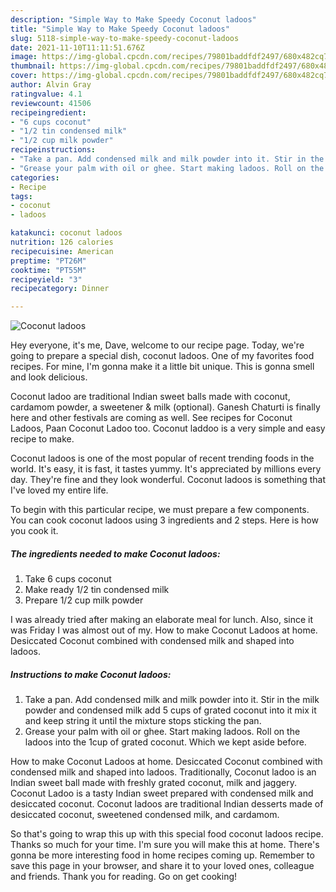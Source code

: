 ```yaml
---
description: "Simple Way to Make Speedy Coconut ladoos"
title: "Simple Way to Make Speedy Coconut ladoos"
slug: 5118-simple-way-to-make-speedy-coconut-ladoos
date: 2021-11-10T11:11:51.676Z
image: https://img-global.cpcdn.com/recipes/79801baddfdf2497/680x482cq70/coconut-ladoos-recipe-main-photo.jpg
thumbnail: https://img-global.cpcdn.com/recipes/79801baddfdf2497/680x482cq70/coconut-ladoos-recipe-main-photo.jpg
cover: https://img-global.cpcdn.com/recipes/79801baddfdf2497/680x482cq70/coconut-ladoos-recipe-main-photo.jpg
author: Alvin Gray
ratingvalue: 4.1
reviewcount: 41506
recipeingredient:
- "6 cups coconut"
- "1/2 tin condensed milk"
- "1/2 cup milk powder"
recipeinstructions:
- "Take a pan. Add condensed milk and milk powder into it. Stir in the milk powder and condensed milk add 5 cups of grated coconut into it mix it and keep string it until the mixture stops sticking the pan."
- "Grease your palm with oil or ghee. Start making ladoos. Roll on the ladoos into the 1cup of grated coconut. Which we kept aside before."
categories:
- Recipe
tags:
- coconut
- ladoos

katakunci: coconut ladoos 
nutrition: 126 calories
recipecuisine: American
preptime: "PT26M"
cooktime: "PT55M"
recipeyield: "3"
recipecategory: Dinner

---
```



![Coconut ladoos](https://img-global.cpcdn.com/recipes/79801baddfdf2497/680x482cq70/coconut-ladoos-recipe-main-photo.jpg)

Hey everyone, it's me, Dave, welcome to our recipe page. Today, we're going to prepare a special dish, coconut ladoos. One of my favorites food recipes. For mine, I'm gonna make it a little bit unique. This is gonna smell and look delicious.

Coconut ladoo are traditional Indian sweet balls made with coconut, cardamom powder, a sweetener &amp; milk (optional). Ganesh Chaturti is finally here and other festivals are coming as well. See recipes for Coconut Ladoos, Paan Coconut Ladoo too. Coconut laddoo is a very simple and easy recipe to make.

Coconut ladoos is one of the most popular of recent trending foods in the world. It's easy, it is fast, it tastes yummy. It's appreciated by millions every day. They're fine and they look wonderful. Coconut ladoos is something that I've loved my entire life.


To begin with this particular recipe, we must prepare a few components. You can cook coconut ladoos using 3 ingredients and 2 steps. Here is how you cook it.

<!--inarticleads1-->

##### The ingredients needed to make Coconut ladoos:

1. Take 6 cups coconut
1. Make ready 1/2 tin condensed milk
1. Prepare 1/2 cup milk powder


I was already tried after making an elaborate meal for lunch. Also, since it was Friday I was almost out of my. How to make Coconut Ladoos at home. Desiccated Coconut combined with condensed milk and shaped into ladoos. 

<!--inarticleads2-->

##### Instructions to make Coconut ladoos:

1. Take a pan. Add condensed milk and milk powder into it. Stir in the milk powder and condensed milk add 5 cups of grated coconut into it mix it and keep string it until the mixture stops sticking the pan.
1. Grease your palm with oil or ghee. Start making ladoos. Roll on the ladoos into the 1cup of grated coconut. Which we kept aside before.


How to make Coconut Ladoos at home. Desiccated Coconut combined with condensed milk and shaped into ladoos. Traditionally, Coconut ladoo is an Indian sweet ball made with freshly grated coconut, milk and jaggery. Coconut Ladoo is a tasty Indian sweet prepared with condensed milk and desiccated coconut. Coconut ladoos are traditional Indian desserts made of desiccated coconut, sweetened condensed milk, and cardamom. 

So that's going to wrap this up with this special food coconut ladoos recipe. Thanks so much for your time. I'm sure you will make this at home. There's gonna be more interesting food in home recipes coming up. Remember to save this page in your browser, and share it to your loved ones, colleague and friends. Thank you for reading. Go on get cooking!
